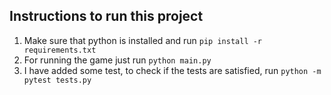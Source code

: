 ## Instructions to run this project

1. Make sure that python is installed and run `pip install -r requirements.txt`
2. For running the game just run `python main.py`
3. I have added some test, to check if the tests are satisfied, run `python -m pytest tests.py`